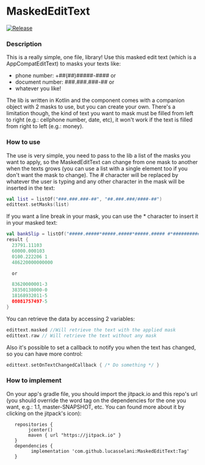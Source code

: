 # MaskedEditText
[![Release](https://jitpack.io/v/lucasselani/MaskedEditText.svg)](https://jitpack.io/#lucasselani/MaskedEditText)

### Description

This is a really simple, one file, library!
Use this masked edit text (which is a AppCompatEditText) to masks your texts like:
  - phone number: +##(##)#####-#### or
  - document number: ###.###.###-## or
  - whatever you like!
  
The lib is written in Kotlin and the component comes with a companion object with 2 masks to use, but you can create your own.
There's a limitation though, the kind of text you want to mask must be filled from left to right (e.g.: cellphone number, date, etc),  it won't work if the text is filled from right to left (e.g.: money).

### How to use

The use is very simple, you need to pass to the lib a list of the masks you want to apply, so the MaskedEditText can change from one mask to another when the texts grows (you can use a list with a single element too if you don't want the mask to change).
The # character will be replaced by whatever the user is typing and any other character in the mask will be inserted in the text:
````Kotlin
val list = listOf("###.###.###-##", "##.###.###/####-##")
edittext.setMasks(list)
````

If you want a line break in your mask, you can use the * character to insert it in your masked text:
````Kotlin
val bankSlip = listOf("#####.#####*#####.#####*#####.##### #*##############", "###########-#*###########-#*###########-#*###########-#")
result { 
  23791.11103
  60000.000103
  0100.222206 1
  486220000000000

  or

  83620000001-3
  38350138000-0
  18168932011-5
  08081757497-5
}
````

You can retrieve the data by accessing 2 variables:
````Kotlin
edittext.masked //Will retrieve the text with the applied mask
edittext.raw // Will retrieve the text without any mask
````

Also it's possible to set a callback to notify you when the text has changed, so you can have more control:
````Kotlin
edittext.setOnTextChangedCallback { /* Do something */ }
````

### How to implement 
On your app's gradle file, you should import the jitpack.io and this repo's url (you should override the word tag on the dependencies for the one you want, e.g.: 1.1, master-SNAPSHOT, etc. You can found more about it by clicking on the jitpack's icon):
````Gradle
   repositories {
        jcenter()
        maven { url "https://jitpack.io" }
   }
   dependencies {
         implementation 'com.github.lucasselani:MaskedEditText:Tag'
   }
````
